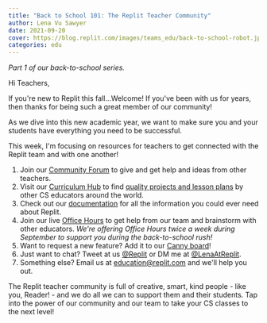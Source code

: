 ```yaml
---
title: "Back to School 101: The Replit Teacher Community"
author: Lena Vu Sawyer
date: 2021-09-20
cover: https://blog.replit.com/images/teams_edu/back-to-school-robot.jpg
categories: edu
---
```


*Part 1 of our back-to-school series.* 

Hi Teachers,

If you're new to Replit this fall...Welcome! If you've been with us for years, then thanks for being such a great member of our community! 

As we dive into this new academic year, we want to make sure you and your students have everything you need to be successful. 

This week, I'm focusing on resources for teachers to get connected with the Replit team and with one another! 

1. Join our [Community Forum](https://community.replit.com/) to give and get help and ideas from other teachers. 
2. Visit our [Curriculum Hub](https://replit.com/curriculum) to find [quality projects and lesson plans](https://blog.replit.com/curriculum-hub) by other CS educators around the world. 
3. Check out our [documentation](https://docs.replit.com/teams/intro-teams-education) for all the information you could ever need about Replit. 
4. Join our live [Office Hours](https://www.eventbrite.com/e/replit-teams-for-education-office-hours-tickets-151837105871) to get help from our team and brainstorm with other educators. *We're offering Office Hours twice a week during September to support you during the back-to-school rush!*
5. Want to request a new feature? Add it to our [Canny board](https://replit.canny.io/teams-for-education)! 
6. Just want to chat? Tweet at us [@Replit](https://twitter.com/replit) or DM me at [@LenaAtReplit](https://twitter.com/LenaAtReplit).
7. Something else? Email us at [education@replit.com](mailto:education@replit.com) and we'll help you out.

The Replit teacher community is full of creative, smart, kind people - like you, Reader! - and we do all we can to support them and their students. Tap into the power of our community and our team to take your CS classes to the next level!